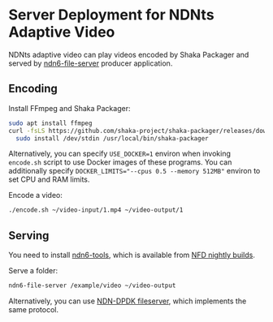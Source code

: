 # Server Deployment for NDNts Adaptive Video

NDNts adaptive video can play videos encoded by Shaka Packager and served by [ndn6-file-server](https://github.com/yoursunny/ndn6-tools/blob/main/file-server.md) producer application.

## Encoding

Install FFmpeg and Shaka Packager:

```bash
sudo apt install ffmpeg
curl -fsLS https://github.com/shaka-project/shaka-packager/releases/download/v2.6.1/packager-linux-x64 | \
  sudo install /dev/stdin /usr/local/bin/shaka-packager
```

Alternatively, you can specify `USE_DOCKER=1` environ when invoking `encode.sh` script to use Docker images of these programs.
You can additionally specify `DOCKER_LIMITS="--cpus 0.5 --memory 512MB"` environ to set CPU and RAM limits.

Encode a video:

```bash
./encode.sh ~/video-input/1.mp4 ~/video-output/1
```

## Serving

You need to install [ndn6-tools](https://github.com/yoursunny/ndn6-tools), which is available from [NFD nightly builds](https://nfd-nightly.ndn.today/).

Serve a folder:

```bash
ndn6-file-server /example/video ~/video-output
```

Alternatively, you can use [NDN-DPDK fileserver](https://github.com/usnistgov/ndn-dpdk/blob/main/docs/fileserver.md), which implements the same protocol.
